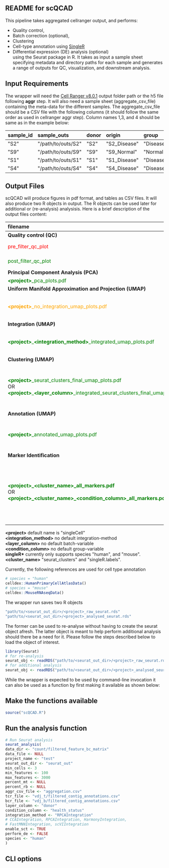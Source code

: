 ## README for scQCAD

This pipeline takes aggregated cellranger output, and performs:

- Quality control,
- Batch correction (optional),
- Clustering
- Cell-type annotation using [SingleR](https://bioconductor.org/packages/release/bioc/vignettes/SingleR/inst/doc/SingleR.html)
- Differential expression (DE) analysis (optional)  
  using the Seurat package in R. It takes as input a sample sheet specifying metadata and directory paths for each sample and generates a range of outputs for QC, visualization, and downstream analysis.

## Input Requirements

The wrapper will need the [Cell Ranger v8.0.1](https://github.com/10XGenomics/cellranger/releases/tag/cellranger-8.0.1) output folder path or the h5 file following **aggr** step. It will also need a sample sheet (aggregate_csv_file) containing the meta-data for the different samples.
The aggregate_csv_file should be a CSV file with the following columns (it should follow the same order as used in cellranger aggr step). Column names 1,3, and 4 should be same as in the example below:

| sample_id | sample_outs        | donor | origin       | group     |
| :-------- | :----------------- | :---- | :----------- | :-------- |
| "S2"      | "/path/to/outs/S2" | "S2"  | "S2_Disease" | "Disease" |
| "S9"      | "/path/to/outs/S9" | "S9"  | "S9_Normal"  | "Normal"  |
| "S1"      | "/path/to/outs/S1" | "S1"  | "S1_Disease" | "Disease" |
| "S4"      | "/path/to/outs/S4" | "S4"  | "S4_Disease" | "Disease" |

## Output Files

scQCAD will produce figures in pdf format, and tables as CSV files. It will also produce two R objects in output. The R objects can be used later for additional or (re-analysis) analysisis. Here is a brief description of the output files content:

| filename                                                                                                                                                                                                                   | description                                                                                                                                                                        |
| :------------------------------------------------------------------------------------------------------------------------------------------------------------------------------------------------------------------------- | :--------------------------------------------------------------------------------------------------------------------------------------------------------------------------------- |
| **Quality control (QC)**                                                                                                                                                                                                   |                                                                                                                                                                                    |
| <span style="color:red">pre_filter_qc_plot</span>                                                                                                                                                                          | pre-filtering QC metrics                                                                                                                                                           |
| <span style="color:green">post_filter_qc_plot</span>                                                                                                                                                                       | post-filtering QC metrics                                                                                                                                                          |
| **Principal Component Analysis (PCA)**                                                                                                                                                                                     |                                                                                                                                                                                    |
| <span style="color:green">**\<project\>**\_pca_plots.pdf</span>                                                                                                                                                            | PCA plots                                                                                                                                                                          |
| **Uniform Manifold Approximation and Projection (UMAP)**                                                                                                                                                                   |                                                                                                                                                                                    |
| <span style="color:orange">**\<project\>**\_no_integration_umap_plots.pdf</span>                                                                                                                                           | UMAP (conditonal on presence of batch variable) before integration                                                                                                                 |
| **Integration (UMAP)**                                                                                                                                                                                                     |                                                                                                                                                                                    |
| <span style="color:green">**\<project\>**\_**\<integration_method\>**\_integrated_umap_plots.pdf</span>                                                                                                                    | UMAP (conditonal on presence of batch variable) after integration                                                                                                                  |
| **Clustering (UMAP)**                                                                                                                                                                                                      |                                                                                                                                                                                    |
| <span style="color:green">**\<project\>**\_seurat_clusters_final_umap_plots.pdf</span> <br>OR</br> <span style="color:green">**\<project\>**\_**\<layer_column\>**\_integrated_seurat_clusters_final_umap_plots.pdf</span> | umap plot(s) of seurat clusters (conditonal on presence of batch variable **\<layer_column\>** after integration)                                                                  |
| **Annotation (UMAP)**                                                                                                                                                                                                      |                                                                                                                                                                                    |
| <span style="color:green">**\<project\>**\_annotated_umap_plots.pdf</span>                                                                                                                                                 | umap plot(s) of **singleR\*** annotated clusters (split by **\<condition_column\>** if present)                                                                                    |
| **Marker Identification**                                                                                                                                                                                                  |                                                                                                                                                                                    |
| <span style="color:green">**\<project\>\_\<cluster_name\>\_all_markers.pdf**</span> <br>OR</br> <span style="color:green">**\<project\>\_\<cluster_name\>\_\<condition_column\>\_all_markers.pdf**</span>                  | FeaturePlot of top1 markers, Heatmap of top10 markers, and DotPlot of top6 markers of **\<cluster_name\>**. FeaturePlot and DotPlots split by **\<condition_column\>** if present. |

**\<project\>** default name is "singleCell"\
**\<integration_method\>** no default integration-method\
**\<layer_column\>** no default batch-variable\
**\<condition_column\>** no default group-variable\
**singleR\*** currently only supports species "human", and "mouse".\
**\<cluster_name\>** "seurat_clusters" and "singleR.labels".

Currently, the following references are used for cell type annotation

```r
# species = "human"
celldex::HumanPrimaryCellAtlasData()
# species = "mouse"
celldex::MouseRNAseqData()
```

The wrapper run saves two R objects

```r
"path/to/<seurat_out_dir>/<project>_raw_seurat.rds"
"path/to/<seurat_out_dir>/<project>_analysed_seurat.rds"
```

The former can be used to re-analyse without having to create the seurat object afresh. The latter object is meant to help perform additional analysis should there be a need for it. Please follow the steps described below to load the object of interest.

```r
library(Seurat)
# for re-analysis
seurat_obj <- readRDS("path/to/<seurat_out_dir>/<project>_raw_seurat.rds")
# for additional analysis
seurat_obj <- readRDS("path/to/<seurat_out_dir>/<project>_analysed_seurat.rds")
```

While the wrapper is expected to be used by command-line invocation it can also be used as a function by first making it available as shown below:

## Make the functions available

```r
source("scQCAD.R")
```

## Run the analysis function

```r
# Run Seurat analysis
seurat_analysis(
data_dir <- "count/filtered_feature_bc_matrix"
data_file <- NULL
project_name <- "test"
seurat_out_dir <- "seurat_out"
min_cells <- 3
min_features <- 100
max_features <- 3000
percent_mt <- NULL
percent_rb <- NULL
aggr_csv_file <- "aggregation.csv"
tcr_file <- "vdj_t/filtered_contig_annotations.csv"
bcr_file <- "vdj_b/filtered_contig_annotations.csv"
layer_column <- "donor"
condition_column <- "health_status"
integration_method <- "RPCAIntegration"
# CCAIntegration, RPCAIntegration, HarmonyIntegration,
# FastMNNIntegration, scVIIntegration
enable_sct <- TRUE
perform_de <- FALSE
species <- "human"
)
```

## CLI options
